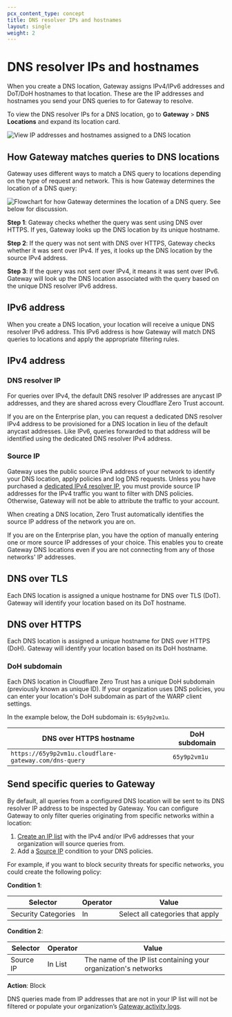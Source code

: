 ```yaml
---
pcx_content_type: concept
title: DNS resolver IPs and hostnames
layout: single
weight: 2
---
```


# DNS resolver IPs and hostnames

When you create a DNS location, Gateway assigns IPv4/IPv6 addresses and DoT/DoH hostnames to that location. These are the IP addresses and hostnames you send your DNS queries to for Gateway to resolve.

To view the DNS resolver IPs for a DNS location, go to **Gateway** > **DNS Locations** and expand its location card.

![View IP addresses and hostnames assigned to a DNS location](/images/cloudflare-one/policies/location-ips.png)

## How Gateway matches queries to DNS locations

Gateway uses different ways to match a DNS query to locations depending on the type of request and network. This is how Gateway determines the location of a DNS query:

![Flowchart for how Gateway determines the location of a DNS query. See below for discussion.](/images/cloudflare-one/policies/gateway-determine-location-dns.png)

**Step 1**: Gateway checks whether the query was sent using DNS over HTTPS. If yes, Gateway looks up the DNS location by its unique hostname.

**Step 2**: If the query was not sent with DNS over HTTPS, Gateway checks whether it was sent over IPv4. If yes, it looks up the DNS location by the source IPv4 address.

**Step 3**: If the query was not sent over IPv4, it means it was sent over IPv6. Gateway will look up the DNS location associated with the query based on the unique DNS resolver IPv6 address.

## IPv6 address

When you create a DNS location, your location will receive a unique DNS resolver IPv6 address.
This IPv6 address is how Gateway will match DNS queries to locations and apply the appropriate filtering rules.

## IPv4 address

### DNS resolver IP

For queries over IPv4, the default DNS resolver IP addresses are anycast IP addresses, and they are shared across every Cloudflare Zero Trust account.

If you are on the Enterprise plan, you can request a dedicated DNS resolver IPv4 address to be provisioned for a DNS location in lieu of the default anycast addresses. Like IPv6, queries forwarded to that address will be identified using the dedicated DNS resolver IPv4 address.

### Source IP

Gateway uses the public source IPv4 address of your network to identify your DNS location, apply policies and log DNS requests. Unless you have purchased a [dedicated IPv4 resolver IP](#dns-resolver-ip), you must provide source IP addresses for the IPv4 traffic you want to filter with DNS policies. Otherwise, Gateway will not be able to attribute the traffic to your account.

When creating a DNS location, Zero Trust automatically identifies the source IP address of the network you are on.

If you are on the Enterprise plan, you have the option of manually entering one or more source IP addresses of your choice. This enables you to create Gateway DNS locations even if you are not connecting from any of those networks' IP addresses.

## DNS over TLS

Each DNS location is assigned a unique hostname for DNS over TLS (DoT). Gateway will identify your location based on its DoT hostname.

## DNS over HTTPS

Each DNS location is assigned a unique hostname for DNS over HTTPS (DoH). Gateway will identify your location based on its DoH hostname.

### DoH subdomain

Each DNS location in Cloudflare Zero Trust has a unique DoH subdomain (previously known as unique ID). If your organization uses DNS policies, you can enter your location's DoH subdomain as part of the WARP client settings.

In the example below, the DoH subdomain is: `65y9p2vm1u`.

| DNS over HTTPS hostname                               | DoH subdomain |
| ----------------------------------------------------- | ------------- |
| `https://65y9p2vm1u.cloudflare-gateway.com/dns-query` | `65y9p2vm1u`  |

## Send specific queries to Gateway

By default, all queries from a configured DNS location will be sent to its DNS resolver IP address to be inspected by Gateway. You can configure Gateway to only filter queries originating from specific networks within a location:

1. [Create an IP list](/cloudflare-one/policies/filtering/lists/) with the IPv4 and/or IPv6 addresses that your organization will source queries from.
2. Add a [Source IP](/cloudflare-one/policies/filtering/dns-policies/#source-ip) condition to your DNS policies.

For example, if you want to block security threats for specific networks, you could create the following policy:

**Condition 1**:

| Selector            | Operator | Value                            |
| ------------------- | -------- | -------------------------------- |
| Security Categories | In       | Select all categories that apply |

**Condition 2**:

| Selector  | Operator | Value                                                           |
| --------- | -------- | --------------------------------------------------------------- |
| Source IP | In List  | The name of the IP list containing your organization's networks |

**Action**: Block

DNS queries made from IP addresses that are not in your IP list will not be filtered or populate your organization’s [Gateway activity logs](/cloudflare-one/insights/logs/gateway-logs/).
